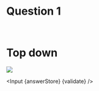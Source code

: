 <script>
    export let answerStore;
    export let validate;

    import Input from "$lib/Input.svelte";
    import image from "$lib/assets/week5julius2.png";
</script>

<div class="markdown">

# Question 1

<br>

# Top down

![]({image})

</div>

<Input {answerStore} {validate} />
